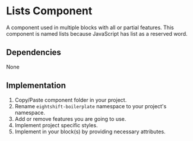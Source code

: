 # Lists Component

A component used in multiple blocks with all or partial features. This component is named lists because JavaScript has list as a reserved word.

## Dependencies

None

## Implementation

1. Copy/Paste component folder in your project.
2. Rename `eightshift-boilerplate` namespace to your project's namespace.
3. Add or remove features you are going to use.
4. Implement project specific styles.
5. Implement in your block(s) by providing necessary attributes.
